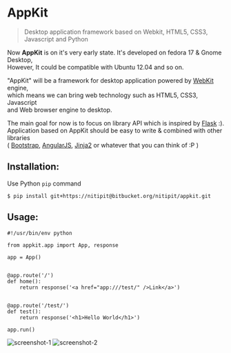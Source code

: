 # AppKit
> Desktop application framework based on Webkit, HTML5, CSS3, Javascript and Python

Now __AppKit__ is on it's very early state. It's developed on fedora 17 & Gnome Desktop,  
However, It could be compatible with Ubuntu 12.04 and so on.

"AppKit" will be a framework for desktop application powered by [WebKit](http://www.webkit.org/) engine,  
which means we can bring web technology such as HTML5, CSS3, Javascript  
and Web browser engine to desktop.

The main goal for now is to focus on library API which is inspired by [Flask](http://flask.pocoo.org/) :).  
Application based on AppKit should be easy to write & combined with other libraries  
( [Bootstrap](http://twitter.github.com/bootstrap/), [AngularJS](http://angularjs.org/), [Jinja2](http://jinja.pocoo.org/docs/) or whatever that you can think of :P ) 
## Installation:
Use Python `pip` command
```
$ pip install git+https://nitipit@bitbucket.org/nitipit/appkit.git
```

## Usage:
```
#!/usr/bin/env python

from appkit.app import App, response

app = App()


@app.route('/')
def home():
    return response('<a href="app:///test/" />Link</a>')


@app.route('/test/')
def test():
    return response('<h1>Hello World</h1>')

app.run()
```

![screenshot-1](https://raw.github.com/nitipit/appkit/master/doc/1.png)
![screenshot-2](https://raw.github.com/nitipit/appkit/master/doc/2.png)